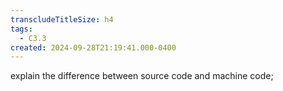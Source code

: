 ```yaml
---
transcludeTitleSize: h4
tags:
  - C3.3
created: 2024-09-28T21:19:41.000-0400
---
```

explain the difference between source code and machine code;